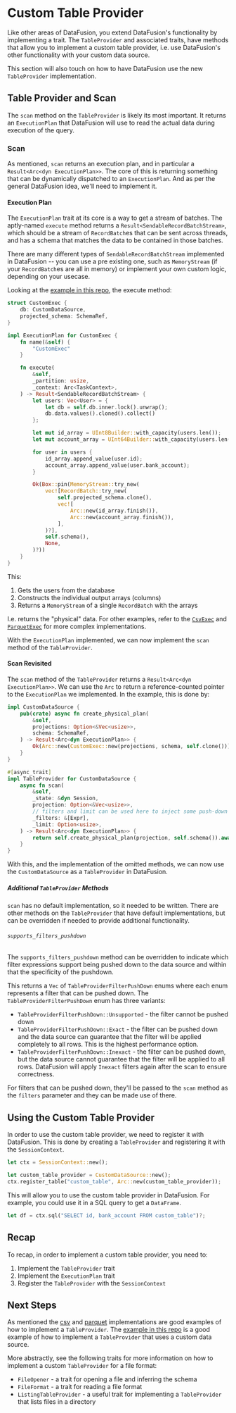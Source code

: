 <!---
  Licensed to the Apache Software Foundation (ASF) under one
  or more contributor license agreements.  See the NOTICE file
  distributed with this work for additional information
  regarding copyright ownership.  The ASF licenses this file
  to you under the Apache License, Version 2.0 (the
  "License"); you may not use this file except in compliance
  with the License.  You may obtain a copy of the License at

    http://www.apache.org/licenses/LICENSE-2.0

  Unless required by applicable law or agreed to in writing,
  software distributed under the License is distributed on an
  "AS IS" BASIS, WITHOUT WARRANTIES OR CONDITIONS OF ANY
  KIND, either express or implied.  See the License for the
  specific language governing permissions and limitations
  under the License.
-->

# Custom Table Provider

Like other areas of DataFusion, you extend DataFusion's functionality by implementing a trait. The `TableProvider` and associated traits, have methods that allow you to implement a custom table provider, i.e. use DataFusion's other functionality with your custom data source.

This section will also touch on how to have DataFusion use the new `TableProvider` implementation.

## Table Provider and Scan

The `scan` method on the `TableProvider` is likely its most important. It returns an `ExecutionPlan` that DataFusion will use to read the actual data during execution of the query.

### Scan

As mentioned, `scan` returns an execution plan, and in particular a `Result<Arc<dyn ExecutionPlan>>`. The core of this is returning something that can be dynamically dispatched to an `ExecutionPlan`. And as per the general DataFusion idea, we'll need to implement it.

#### Execution Plan

The `ExecutionPlan` trait at its core is a way to get a stream of batches. The aptly-named `execute` method returns a `Result<SendableRecordBatchStream>`, which should be a stream of `RecordBatch`es that can be sent across threads, and has a schema that matches the data to be contained in those batches.

There are many different types of `SendableRecordBatchStream` implemented in DataFusion -- you can use a pre existing one, such as `MemoryStream` (if your `RecordBatch`es are all in memory) or implement your own custom logic, depending on your usecase.

Looking at the [example in this repo][ex], the execute method:

```rust
struct CustomExec {
    db: CustomDataSource,
    projected_schema: SchemaRef,
}

impl ExecutionPlan for CustomExec {
    fn name(&self) {
        "CustomExec"
    }

    fn execute(
        &self,
        _partition: usize,
        _context: Arc<TaskContext>,
    ) -> Result<SendableRecordBatchStream> {
        let users: Vec<User> = {
            let db = self.db.inner.lock().unwrap();
            db.data.values().cloned().collect()
        };

        let mut id_array = UInt8Builder::with_capacity(users.len());
        let mut account_array = UInt64Builder::with_capacity(users.len());

        for user in users {
            id_array.append_value(user.id);
            account_array.append_value(user.bank_account);
        }

        Ok(Box::pin(MemoryStream::try_new(
            vec![RecordBatch::try_new(
                self.projected_schema.clone(),
                vec![
                    Arc::new(id_array.finish()),
                    Arc::new(account_array.finish()),
                ],
            )?],
            self.schema(),
            None,
        )?))
    }
}
```

This:

1. Gets the users from the database
2. Constructs the individual output arrays (columns)
3. Returns a `MemoryStream` of a single `RecordBatch` with the arrays

I.e. returns the "physical" data. For other examples, refer to the [`CsvExec`][csv] and [`ParquetExec`][parquet] for more complex implementations.

With the `ExecutionPlan` implemented, we can now implement the `scan` method of the `TableProvider`.

#### Scan Revisited

The `scan` method of the `TableProvider` returns a `Result<Arc<dyn ExecutionPlan>>`. We can use the `Arc` to return a reference-counted pointer to the `ExecutionPlan` we implemented. In the example, this is done by:

```rust
impl CustomDataSource {
    pub(crate) async fn create_physical_plan(
        &self,
        projections: Option<&Vec<usize>>,
        schema: SchemaRef,
    ) -> Result<Arc<dyn ExecutionPlan>> {
        Ok(Arc::new(CustomExec::new(projections, schema, self.clone())))
    }
}

#[async_trait]
impl TableProvider for CustomDataSource {
    async fn scan(
        &self,
        _state: &dyn Session,
        projection: Option<&Vec<usize>>,
        // filters and limit can be used here to inject some push-down operations if needed
        _filters: &[Expr],
        _limit: Option<usize>,
    ) -> Result<Arc<dyn ExecutionPlan>> {
        return self.create_physical_plan(projection, self.schema()).await;
    }
}
```

With this, and the implementation of the omitted methods, we can now use the `CustomDataSource` as a `TableProvider` in DataFusion.

##### Additional `TableProvider` Methods

`scan` has no default implementation, so it needed to be written. There are other methods on the `TableProvider` that have default implementations, but can be overridden if needed to provide additional functionality.

###### `supports_filters_pushdown`

The `supports_filters_pushdown` method can be overridden to indicate which filter expressions support being pushed down to the data source and within that the specificity of the pushdown.

This returns a `Vec` of `TableProviderFilterPushDown` enums where each enum represents a filter that can be pushed down. The `TableProviderFilterPushDown` enum has three variants:

- `TableProviderFilterPushDown::Unsupported` - the filter cannot be pushed down
- `TableProviderFilterPushDown::Exact` - the filter can be pushed down and the data source can guarantee that the filter will be applied completely to all rows. This is the highest performance option.
- `TableProviderFilterPushDown::Inexact` - the filter can be pushed down, but the data source cannot guarantee that the filter will be applied to all rows. DataFusion will apply `Inexact` filters again after the scan to ensure correctness.

For filters that can be pushed down, they'll be passed to the `scan` method as the `filters` parameter and they can be made use of there.

## Using the Custom Table Provider

In order to use the custom table provider, we need to register it with DataFusion. This is done by creating a `TableProvider` and registering it with the `SessionContext`.

```rust
let ctx = SessionContext::new();

let custom_table_provider = CustomDataSource::new();
ctx.register_table("custom_table", Arc::new(custom_table_provider));
```

This will allow you to use the custom table provider in DataFusion. For example, you could use it in a SQL query to get a `DataFrame`.

```rust
let df = ctx.sql("SELECT id, bank_account FROM custom_table")?;
```

## Recap

To recap, in order to implement a custom table provider, you need to:

1. Implement the `TableProvider` trait
2. Implement the `ExecutionPlan` trait
3. Register the `TableProvider` with the `SessionContext`

## Next Steps

As mentioned the [csv] and [parquet] implementations are good examples of how to implement a `TableProvider`. The [example in this repo][ex] is a good example of how to implement a `TableProvider` that uses a custom data source.

More abstractly, see the following traits for more information on how to implement a custom `TableProvider` for a file format:

- `FileOpener` - a trait for opening a file and inferring the schema
- `FileFormat` - a trait for reading a file format
- `ListingTableProvider` - a useful trait for implementing a `TableProvider` that lists files in a directory

[ex]: https://github.com/apache/datafusion/blob/a5e86fae3baadbd99f8fd0df83f45fde22f7b0c6/datafusion-examples/examples/custom_datasource.rs#L214C1-L276
[csv]: https://github.com/apache/datafusion/blob/a5e86fae3baadbd99f8fd0df83f45fde22f7b0c6/datafusion/core/src/datasource/physical_plan/csv.rs#L57-L70
[parquet]: https://github.com/apache/datafusion/blob/a5e86fae3baadbd99f8fd0df83f45fde22f7b0c6/datafusion/core/src/datasource/physical_plan/parquet.rs#L77-L104
